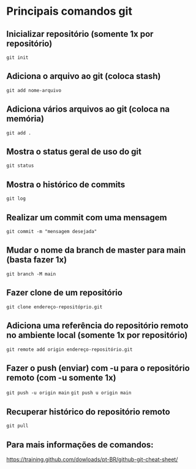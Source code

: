 # Principais  comandos git

## Inicializar repositório (somente 1x por repositório)
`git init` 
## Adiciona o arquivo ao git (coloca stash)
`git add nome-arquivo`

##  Adiciona vários arquivos ao git (coloca na memória)
`git add .`

## Mostra o status geral de uso do git
`git status`

## Mostra o histórico de commits
`git log`

## Realizar um commit com uma mensagem
`git commit -m "mensagem desejada"`

## Mudar o nome da branch de master para main (basta fazer 1x)
`git branch -M main`

## Fazer clone de um repositório 
`git clone endereço-repositóprio.git`

##  Adiciona uma referência do repositório remoto no ambiente local (somente 1x por repositório)
`git remote add origin endereço-repositório.git`

## Fazer o push (enviar) com -u para o repositório remoto (com -u somente 1x)
`git push -u origin main`
`git push u origin main`

## Recuperar histórico do repositório remoto
`git pull`

## Para mais informações de comandos:
 https://training.github.com/dowloads/pt-BR/github-git-cheat-sheet/
